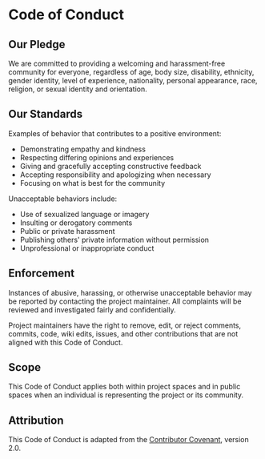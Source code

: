 # Code of Conduct

## Our Pledge

We are committed to providing a welcoming and harassment-free community for everyone, regardless of age, body size, disability, ethnicity, gender identity, level of experience, nationality, personal appearance, race, religion, or sexual identity and orientation.

## Our Standards

Examples of behavior that contributes to a positive environment:

* Demonstrating empathy and kindness
* Respecting differing opinions and experiences
* Giving and gracefully accepting constructive feedback
* Accepting responsibility and apologizing when necessary
* Focusing on what is best for the community

Unacceptable behaviors include:

* Use of sexualized language or imagery
* Insulting or derogatory comments
* Public or private harassment
* Publishing others' private information without permission
* Unprofessional or inappropriate conduct

## Enforcement

Instances of abusive, harassing, or otherwise unacceptable behavior may be reported by contacting the project maintainer. All complaints will be reviewed and investigated fairly and confidentially.

Project maintainers have the right to remove, edit, or reject comments, commits, code, wiki edits, issues, and other contributions that are not aligned with this Code of Conduct.

## Scope

This Code of Conduct applies both within project spaces and in public spaces when an individual is representing the project or its community.

## Attribution

This Code of Conduct is adapted from the [Contributor Covenant](https://www.contributor-covenant.org), version 2.0.
